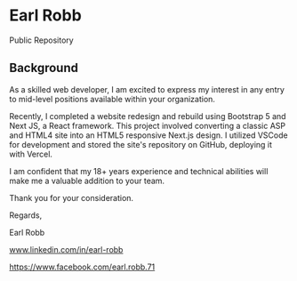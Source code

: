 # Earl Robb
 Public Repository  
 

## Background

As a skilled web developer, I am excited to express my interest in any entry to mid-level positions available within your organization.

Recently, I completed a website redesign and rebuild using Bootstrap 5 and Next JS, a React framework. This project involved converting a classic ASP and HTML4 site into an HTML5 responsive Next.js design. I utilized VSCode for development and stored the site's repository on GitHub, deploying it with Vercel. 

I am confident that my 18+ years experience and technical abilities will make me a valuable addition to your team. 

Thank you for your consideration. 

Regards,

Earl Robb 

www.linkedin.com/in/earl-robb

https://www.facebook.com/earl.robb.71



